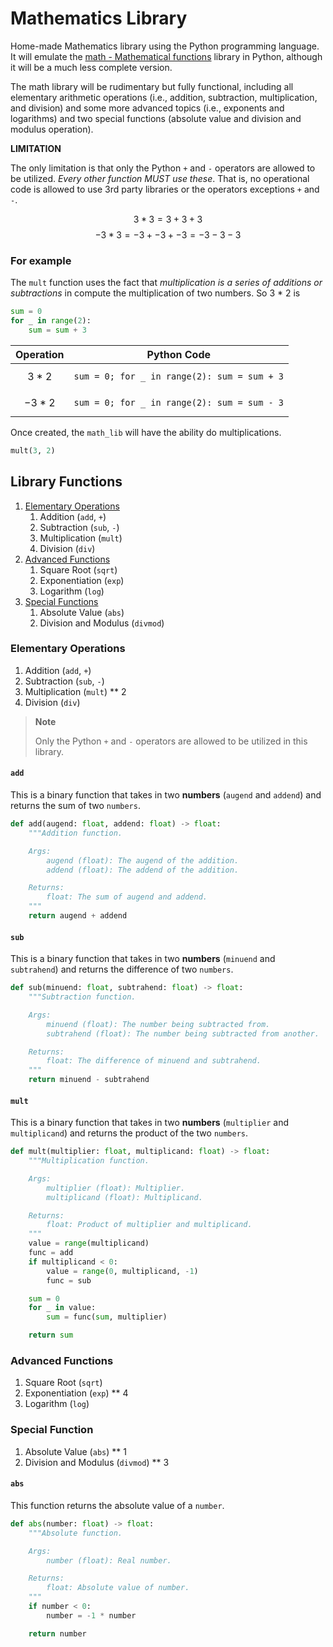 # Mathematics Library

Home-made Mathematics library using the Python programming language. It will emulate the [math - Mathematical functions](https://www.google.com/url?sa=t&rct=j&q=&esrc=s&source=web&cd=&cad=rja&uact=8&ved=2ahUKEwj738W6iLv9AhX6kokEHejhDfcQFnoECAkQAQ&url=https%3A%2F%2Fdocs.python.org%2F3%2Flibrary%2Fmath.html&usg=AOvVaw26GwSqIFLX1e1HscI8nzVo) library in Python, although it will be a much less complete version.

The math library will be rudimentary but fully functional, including all elementary arithmetic operations (i.e., addition, subtraction, multiplication, and division) and some more advanced topics (i.e., exponents and logarithms) and two special functions (absolute value and division and modulus operation). 

**LIMITATION**

The only limitation is that only the Python `+` and `-` operators are allowed to be utilized. *Every other function MUST use these*. That is, no operational code is allowed to use 3rd party libraries or the operators exceptions `+` and `-`.

$$3 * 3 = 3 + 3 + 3$$
$$-3 * 3 = -3 + -3 + -3 = -3 - 3 - 3$$

### For example

The `mult` function uses the fact that *multiplication is a series of additions or subtractions* in compute the multiplication of two numbers. So 3 * 2 is 

```python
sum = 0
for _ in range(2):
    sum = sum + 3
```

| Operation | Python Code |
| -- | -- |
| $$3 * 2$$ | `sum = 0; for _ in range(2): sum = sum + 3` |
| $$-3 * 2$$| `sum = 0; for _ in range(2): sum = sum - 3` |

Once created, the `math_lib` will have the ability do multiplications.

```python
mult(3, 2)
```


## Library Functions

1. [Elementary Operations](#elementary-operations)
    1. Addition (`add`, `+`)
    2. Subtraction (`sub`, `-`)
    3. Multiplication (`mult`)
    4. Division (`div`)
2. [Advanced Functions](#advanced-functions)
    1. Square Root (`sqrt`)
    2. Exponentiation (`exp`)
    3. Logarithm (`log`)
3. [Special Functions](#special-function)
    1. Absolute Value (`abs`)
    2. Division and Modulus (`divmod`)



### Elementary Operations <a name="elementary-operations"></a>

1. Addition (`add`, `+`) 
2. Subtraction (`sub`, `-`)
3. Multiplication (`mult`) ** 2
4. Division (`div`)

> **Note**
>
> Only the Python `+` and `-` operators are allowed to be utilized in this library.

#### `add`

This is a binary function that takes in two **numbers** (`augend` and `addend`) and returns the sum of two `numbers`.

```python
def add(augend: float, addend: float) -> float:
    """Addition function.

    Args:
        augend (float): The augend of the addition.
        addend (float): The addend of the addition.

    Returns:
        float: The sum of augend and addend.
    """
    return augend + addend
```

#### `sub`

This is a binary function that takes in two **numbers** (`minuend` and `subtrahend`) and returns the difference of two `numbers`.

```python
def sub(minuend: float, subtrahend: float) -> float:
    """Subtraction function.

    Args:
        minuend (float): The number being subtracted from.
        subtrahend (float): The number being subtracted from another.

    Returns:
        float: The difference of minuend and subtrahend.
    """
    return minuend - subtrahend
```

#### `mult`

This is a binary function that takes in two **numbers** (`multiplier` and `multiplicand`) and returns the product of the two `numbers`.

```python
def mult(multiplier: float, multiplicand: float) -> float:
    """Multiplication function.

    Args:
        multiplier (float): Multiplier.
        multiplicand (float): Multiplicand.

    Returns:
        float: Product of multiplier and multiplicand.
    """
    value = range(multiplicand)
    func = add
    if multiplicand < 0:
        value = range(0, multiplicand, -1)
        func = sub

    sum = 0
    for _ in value:
        sum = func(sum, multiplier)

    return sum
```

### Advanced Functions <a name="advanced-functions"></a>

1. Square Root (`sqrt`)
2. Exponentiation (`exp`) ** 4
3. Logarithm (`log`)

### Special Function <a name="special-functions"></a>

1. Absolute Value (`abs`) ** 1
2. Division and Modulus (`divmod`) ** 3

#### `abs`

This function returns the absolute value of a `number`.

```python
def abs(number: float) -> float:
    """Absolute function.

    Args:
        number (float): Real number.

    Returns:
        float: Absolute value of number.
    """
    if number < 0:
        number = -1 * number

    return number
```
